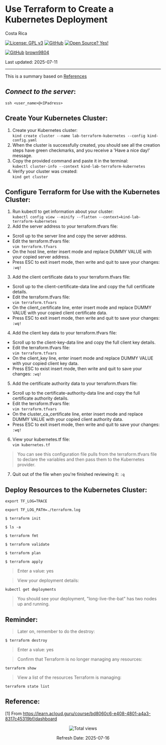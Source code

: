 # Use Terraform to Create a Kubernetes Deployment

Costa Rica

[![License: GPL v3](https://img.shields.io/badge/License-GPLv3-blue.svg)](https://www.gnu.org/licenses/gpl-3.0)
[![GitHub](https://badgen.net/badge/icon/github?icon=github&label)](https://github.com) [![Open Source? Yes!](https://badgen.net/badge/Open%20Source%20%3F/Yes%21/blue?icon=github)](https://github.com/Naereen/badges/)

[![GitHub](https://img.shields.io/badge/--181717?logo=github&logoColor=ffffff)](https://github.com/)
[brown9804](https://github.com/brown9804)

Last updated: 2025-07-11

----------
This is a summary based on [References](#reference)

## _Connect to the server_:

`ssh <user_name>@<IPadress>`

## Create Your Kubernetes Cluster:
1. Create your Kubernetes cluster: <br/>
`kind create cluster --name lab-terraform-kubernetes --config kind-config.yaml`
2. When the cluster is successfully created, you should see all the creation steps have green checkmarks, and you receive a 'Have a nice day!' message.
3. Copy the provided command and paste it in the terminal: <br/>
`kubectl cluster-info --context kind-lab-terraform-kubernetes`
4. Verify your cluster was created: <br/>
`kind get cluster`


## Configure Terraform for Use with the Kubernetes Cluster:
1. Run kubectl to get information about your cluster: <br/>
`kubectl config view --minify --flatten --context=kind-lab-terraform-kubernetes`
2. Add the server address to your terraform.tfvars file:
- Scroll up to the server line and copy the server address.
- Edit the terraform.tfvars file: <br/>
`vim terraform.tfvars`
- On the host line, enter insert mode and replace DUMMY VALUE with your copied server address.
- Press ESC to exit insert mode, then write and quit to save your changes: `:wq!`
3. Add the client certificate data to your terraform.tfvars file: <br/>
- Scroll up to the client-certificate-data line and copy the full certificate details.
- Edit the terraform.tfvars file: <br/>
`vim terraform.tfvars`
- On the client_certificate line, enter insert mode and replace DUMMY VALUE with your copied client certificate data.
- Press ESC to exit insert mode, then write and quit to save your changes: `:wq!`
4. Add the client key data to your terraform.tfvars file: <br/>
- Scroll up to the client-key-data line and copy the full client key details.
- Edit the terraform.tfvars file: <br/>
`vim terraform.tfvars`
- On the client_key line, enter insert mode and replace DUMMY VALUE with your copied client key data.
- Press ESC to exist insert mode, then write and quit to save your changes: `:wq!`
5. Add the certificate authority data to your terraform.tfvars file: <br/>
- Scroll up to the certificate-authority-data line and copy the full certificate authority details.
- Edit the terraform.tfvars file:<br/> 
`vim terraform.tfvars`
- On the cluster_ca_certificate line, enter insert mode and replace DUMMY VALUE with your copied client authority data.
- Press ESC to exit insert mode, then write and quit to save your changes: `:wq!`
6. View your kubernetes.tf file: <br/>
`vim kubernetes.tf`
> You can see this configuration file pulls from the terraform.tfvars file to declare the variables and then pass them to the Kubernetes provider.
7. Quit out of the file when you're finished reviewing it: `:q`


## Deploy Resources to the Kubernetes Cluster:

`export TF_LOG=TRACE`

`export TF_LOG_PATH=./terraform.log`

`$ terraform init`

`$ ls -a`

`$ terraform fmt`

`$ terraform validate`

`$ terraform plan`

`$ terraform apply`

> Enter a value: yes

> View your deployment details: <br/>

`kubectl get deployments`

> You should see your deployment, "long-live-the-bat" has two nodes up and running.


## Reminder:

> Later on, remember to do the destroy: <br/>

`$ terraform destroy`

> Enter a value: yes

> Confirm that Terraform is no longer managing any resources: <br/>

`terraform show`

> View a list of the resources Terraform is managing: <br/>

`terraform state list`

## Reference:

[1] From https://learn.acloud.guru/course/bd8060c6-e408-4801-a4a3-8317c45319bf/dashboard <br/>

<!-- START BADGE -->
<div align="center">
  <img src="https://img.shields.io/badge/Total%20views-1192-limegreen" alt="Total views">
  <p>Refresh Date: 2025-07-16</p>
</div>
<!-- END BADGE -->
